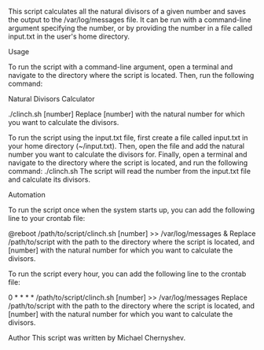 This script calculates all the natural divisors of a given number and saves the output to the /var/log/messages file. It can be run with a command-line argument specifying the number, or by providing the number in a file called input.txt in the user's home directory.

Usage

To run the script with a command-line argument, open a terminal and navigate to the directory where the script is located. Then, run the following command:

Natural Divisors Calculator

./clinch.sh [number]
Replace [number] with the natural number for which you want to calculate the divisors.

To run the script using the input.txt file, first create a file called input.txt in your home directory (~/input.txt). Then, open the file and add the natural number you want to calculate the divisors for. Finally, open a terminal and navigate to the directory where the script is located, and run the following command:
./clinch.sh
The script will read the number from the input.txt file and calculate its divisors.

Automation

To run the script once when the system starts up, you can add the following line to your crontab file:

@reboot /path/to/script/clinch.sh [number] >> /var/log/messages &
Replace /path/to/script with the path to the directory where the script is located, and [number] with the natural number for which you want to calculate the divisors.

To run the script every hour, you can add the following line to the crontab file:

0 * * * * /path/to/script/clinch.sh [number] >> /var/log/messages
Replace /path/to/script with the path to the directory where the script is located, and [number] with the natural number for which you want to calculate the divisors.


Author
This script was written by Michael Chernyshev.
